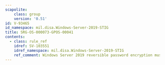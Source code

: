 ```yaml
---
scapolite:
    class: group
    version: '0.51'
id: V-93465
id_namespace: mil.disa.Windows-Server-2019-STIG
title: SRG-OS-000073-GPOS-00041
contents:
  - class: rule_ref
    idref: SV-103551
    idref_namespace: mil.disa.Windows-Server-2019-STIG
    ref_comment: Windows Server 2019 reversible password encryption must be  ...
---
```


